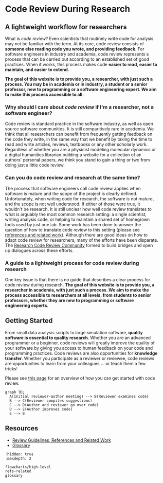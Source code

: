 # Code Review During Research
## A lightweight workflow for researchers

What is *code review*?
Even scientists that routinely write code for analysis
may not be familiar with the term.
At its core, code review consists of
**someone else reading code you wrote,
and providing feedback**.
For software engineers in industry and academia,
code review represents a process
that can be carried out according to an established set of good practices.
When it works, this process makes code
**easier to read, easier to maintain,
and easier to extend**.

**The goal of this website is to provide you,
a researcher, with just such a process.
You may be in academia or in industry,
a student or a senior professor,
new to programming or a software engineering expert.
We aim to make this process accessible to all.**

### Why should I care about *code review* if I'm a researcher, not a software engineer?

Code review is standard practice in the software industry, as well as
open source software communities. It is still comparitively rare in academia.
We think that all researchers can benefit
from frequently getting feedback on the code they write,
in the same way that we benefit by taking the time to
read and write articles, reviews, textbooks or any other scholarly work.
Regardless of whether you are a physicist modeling molecular dynamics
or a digital humanities librarian building a website for a collection of an authors' personal papers,
we think you stand to gain a thing or two
from doing just a little code review.

### Can you do code review and research at the same time?

The process that software engineers call code review
applies when software is mature and the scope of the project is clearly defined.
Unfortunately, when writing code for research,
the software is not mature, and the scope is not well understood.
If either of those were true, it wouldn't be research.
It is still unclear how well code review
translates to what is arguably the most common research setting:
a single scientist, writing analysis code,
or helping to maintain a shared set of homegrown tools used by just one lab.
Some work has been done to answer the question of how to translate code review to this setting
(please see [references and related work](./refs-related.md)).
Although there are good ideas on how to adapt code review for researchers,
many of the efforts have been disparate.
The [Research Code Review Community](https://github.com/ResearchCodeReviewCommunity)
formed to build bridges and open up dialogues across these efforts.

### A guide to a lightweight process for code review during research

One key issue is that there is no guide that describes a
clear process for code review during research.
**The goal of this website is to provide you,
a researcher in academia, with just such a process.
We aim to make the process accessible to researchers at all levels,
from students to senior professors,
whether they are new to programming or software engineering experts.**

## Getting Started

From small data analysis scripts to large simulation software, **quality
software is essential to quality research**.
Whether you are an advanced programmer or a beginner, code
reviews will greatly improve the quality of your software by giving
you access to human feedback on your code and programming
practices. Code reviews are also opportunities for **knowledge
transfer**. Whether you participate as a reviewer or reviewee, code
reviews are opportunities to learn from your colleagues ... or teach
them a few tricks!

Please see [this page](flowcharts/high-level)
for an overview of how you can get started with code review.

```{mermaid}
graph TD;
  A(Initial reviewer-author meeting) --> B(Reviewer examines code)
  B --> C(Reviewer compiles suggestions)
  C --> D(Author and reviewer go over code)
  D --> E(Author improves code)
  E --> B
```

## Resources
* [Review Guidelines, References and Related Work](refs-related)
* [Glossary](glossary)

```{toctree}
:hidden: true
:maxdepth: 2

flowcharts/high-level
refs-related
glossary
```
